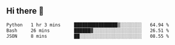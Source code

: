 ## Hi there 👋

<!--START_SECTION:waka-->

```txt
Python   1 hr 3 mins     ████████████████▒░░░░░░░░   64.94 %
Bash     26 mins         ██████▓░░░░░░░░░░░░░░░░░░   26.51 %
JSON     8 mins          ██░░░░░░░░░░░░░░░░░░░░░░░   08.55 %
```

<!--END_SECTION:waka-->

<!--
**OliverShang/OliverShang** is a ✨ _special_ ✨ repository because its `README.md` (this file) appears on your GitHub profile.

Here are some ideas to get you started:

- 🔭 I’m currently working on ...
- 🌱 I’m currently learning ...
- 👯 I’m looking to collaborate on ...
- 🤔 I’m looking for help with ...
- 💬 Ask me about ...
- 📫 How to reach me: ...
- 😄 Pronouns: ...
- ⚡ Fun fact: ...
-->
